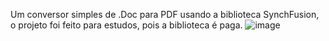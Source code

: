 Um conversor simples de .Doc para PDF usando a biblioteca SynchFusion, o projeto foi feito para estudos, pois a biblioteca é paga.
![image](https://github.com/user-attachments/assets/3d17d19c-8405-4920-8018-c9dd4cb4b697)
